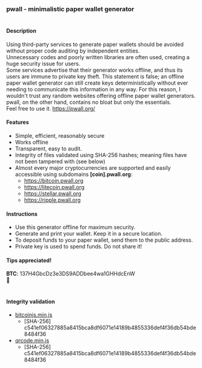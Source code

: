 ### pwall - minimalistic paper wallet generator
#
#### Description
Using third-party services to generate paper wallets should be avoided without proper code auditing by independent entities.  
Unnecessary codes and poorly written libraries are often used, creating a huge security issue for users.  
Some services advertise that their generator works offline, and thus its users are immune to private key theft.
This statement is false; an offline paper wallet generator can still create keys deterministically without ever needing to communicate this information in any way.
For this reason, I wouldn't trust any random websites offering offline paper wallet generators.  
pwall, on the other hand, contains no bloat but only the essentials.  
Feel free to use it. https://pwall.org/ 

#### Features
* Simple, efficient, reasonably secure
* Works offline
* Transparent, easy to audit. 
* Integrity of files validated using SHA-256 hashes; meaning files have not been tampered with (see below)
* Almost every major cryptocurrencies are supported and easily accessible using subdomains **[coin].pwall.org**:
	* https://bitcoin.pwall.org
	* https://litecoin.pwall.org
	* https://stellar.pwall.org
	* https://ripple.pwall.org
		
#### Instructions
* Use this generator offline for maximum security.
* Generate and print your wallet. Keep it in a secure location.
* To deposit funds to your paper wallet, send them to the public address.
* Private key is used to spend funds. Do not share it!

#### Tips appreciated!  
**BTC**: 137H4GbcDz3e3DS9ADDbee4wa1GHHdcEnW  
:punch:
#
#### Integrity validation
* [bitcoinjs.min.js](https://github.com/bitcoinjs/bitcoinjs-lib) 
	* [SHA-256] c541ef06327885a8415bca8df6071e14189b4855336def4f36db54bde8484f36
* [qrcode.min.js](https://github.com/davidshimjs/qrcodejs) 
	* [SHA-256] c541ef06327885a8415bca8df6071e14189b4855336def4f36db54bde8484f36
